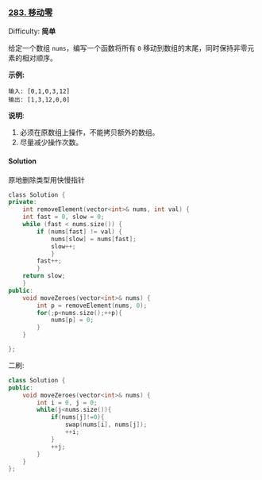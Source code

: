 ### [283\. 移动零](https://leetcode-cn.com/problems/move-zeroes/)

Difficulty: **简单**


给定一个数组 `nums`，编写一个函数将所有 `0` 移动到数组的末尾，同时保持非零元素的相对顺序。

**示例:**

```
输入: [0,1,0,3,12]
输出: [1,3,12,0,0]
```

**说明**:

1.  必须在原数组上操作，不能拷贝额外的数组。
2.  尽量减少操作次数。


#### Solution

原地删除类型用快慢指针

```cpp
​class Solution {
private:
    int removeElement(vector<int>& nums, int val) {
    int fast = 0, slow = 0;
    while (fast < nums.size()) {
        if (nums[fast] != val) {
            nums[slow] = nums[fast];
            slow++;
            }
        fast++;
        }
    return slow;
    }
public:
    void moveZeroes(vector<int>& nums) {
        int p = removeElement(nums, 0);
        for(;p<nums.size();++p){
            nums[p] = 0;
        }
    }

};
```


二刷:  
```cpp
class Solution {
public:
    void moveZeroes(vector<int>& nums) {
        int i = 0, j = 0;
        while(j<nums.size()){
            if(nums[j]!=0){
                swap(nums[i], nums[j]);
                ++i;
            }
            ++j;
        }
    }
};

```